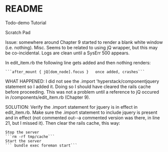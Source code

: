 # README

Todo-demo Tutorial 

Scratch Pad


Issue:  somewhere around Chapter 9 started to render a blank white window (i.e. nothing).
Misc.  Seems to be related to using jQ wrapper, but this may be co-incidental.  Logs are clean until a SysErr 500 appears. 

In edit_item.rb the following line gets added and then nothing renders:

	```after_mount { jQ[dom_node].focus }   once added, crashes```
    
WHAT HAPPENED:  I did not see the .import 'hyperstack/componentjquery statement so I added it.  Doing so I should have cleared the rails cache before proceeding.  This was not a problem until a reference to jQ occured in /components/edit_item.rb (Chapter 9).  
    
SOLUTION:  Verify the .import statement for jquery is in effect in edit_item.rb.  Make sure the .import statement to include jquery is present and in effect (not commented out--a commented version was there, in line 21, but I missed it). Then clear the rails cache, this way:
    
    Stop the server
    ```rm -rf tmp/cache```
    Start the server 
    ``` bundle exec foreman start```
    
    
    


    
    
